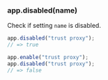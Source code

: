<h3 id='app.disabled'>app.disabled(name)</h3>

Check if setting `name` is disabled.

```js
app.disabled("trust proxy");
// => true

app.enable("trust proxy");
app.disabled("trust proxy");
// => false
```

